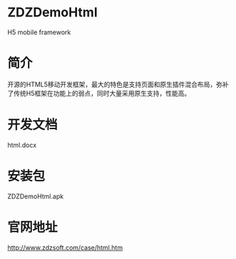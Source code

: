 # ZDZDemoHtml
H5 mobile framework<br/>

# 简介
开源的HTML5移动开发框架，最大的特色是支持页面和原生插件混合布局，弥补了传统H5框架在功能上的弱点，同时大量采用原生支持，性能高。<br/>

# 开发文档
html.docx<br/>

# 安装包
ZDZDemoHtml.apk<br/>

# 官网地址
http://www.zdzsoft.com/case/html.htm<br/>
